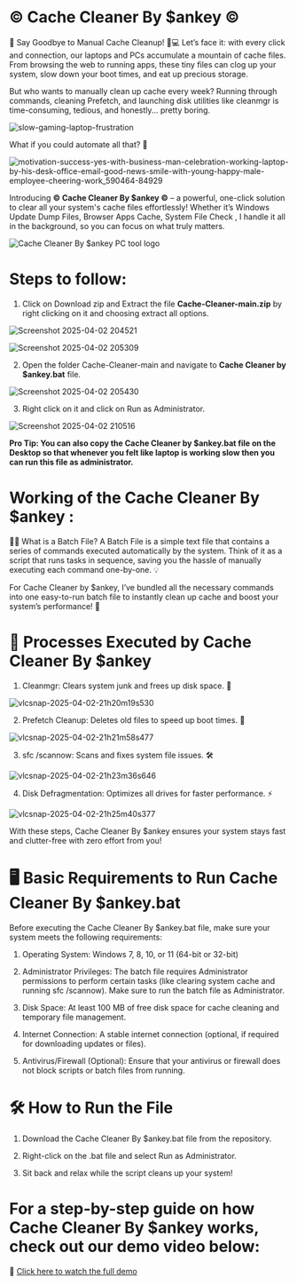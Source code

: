 # © Cache Cleaner By $ankey ©
🚀 Say Goodbye to Manual Cache Cleanup! 🧹💻
Let’s face it: with every click and connection, our laptops and PCs accumulate a mountain of cache files. From browsing the web to running apps, these tiny files can clog up your system, slow down your boot times, and eat up precious storage.

But who wants to manually clean up cache every week? Running through commands, cleaning Prefetch, and launching disk utilities like cleanmgr is time-consuming, tedious, and honestly... pretty boring.

![slow-gaming-laptop-frustration](https://github.com/user-attachments/assets/a7f7f169-fba1-4eab-ac8d-7f84649e0b8c)



What if you could automate all that? 🌟

![motivation-success-yes-with-business-man-celebration-working-laptop-by-his-desk-office-email-good-news-smile-with-young-happy-male-employee-cheering-work_590464-84929](https://github.com/user-attachments/assets/8b27a6e2-5b4d-4c92-842d-a5a559bbb44f)

Introducing **© Cache Cleaner By $ankey ©** – a powerful, one-click solution to clear all your system's cache files effortlessly! Whether it’s Windows Update Dump Files, Browser Apps Cache, System File Check , I handle it all in the background, so you can focus on what truly matters.

![Cache Cleaner By $ankey PC tool logo](https://github.com/user-attachments/assets/98ed06a8-5ae4-45d6-bfc8-ef626c92b356)




# Steps to follow:

1. Click on Download zip and Extract the file **Cache-Cleaner-main.zip** by right clicking on it and choosing extract all options.

![Screenshot 2025-04-02 204521](https://github.com/user-attachments/assets/52069878-f96a-4cf5-bd15-f7a3ae163463)

![Screenshot 2025-04-02 205309](https://github.com/user-attachments/assets/206167b4-6b2d-448e-bb66-baba3062de02)



2. Open the folder Cache-Cleaner-main and navigate to **Cache Cleaner by $ankey.bat** file.

![Screenshot 2025-04-02 205430](https://github.com/user-attachments/assets/44ea582f-ee7b-4f76-b24a-f4b3f44c5748)


3. Right click on it and click on Run as Administrator.

![Screenshot 2025-04-02 210516](https://github.com/user-attachments/assets/df47560c-c0d8-4a59-b085-bea409ca8cdf)


**Pro Tip: You can also copy the **Cache Cleaner by $ankey.bat** file on the Desktop so that whenever you felt like laptop is working slow then you can run this file as administrator.**

# Working of the Cache Cleaner By $ankey : 

🧑‍💻 What is a Batch File?
A Batch File is a simple text file that contains a series of commands executed automatically by the system. Think of it as a script that runs tasks in sequence, saving you the hassle of manually executing each command one-by-one. 💡

For Cache Cleaner by $ankey, I’ve bundled all the necessary commands into one easy-to-run batch file to instantly clean up cache and boost your system’s performance! 🚀

# 🔧 Processes Executed by Cache Cleaner By $ankey

1. Cleanmgr: Clears system junk and frees up disk space. 🧹

![vlcsnap-2025-04-02-21h20m19s530](https://github.com/user-attachments/assets/e795a384-d4bc-4b8e-a1e5-31c5ab053ac9)


2. Prefetch Cleanup: Deletes old files to speed up boot times. 🚀

![vlcsnap-2025-04-02-21h21m58s477](https://github.com/user-attachments/assets/50cdae58-3a77-4609-aa60-c704a3060ff7)


3. sfc /scannow: Scans and fixes system file issues. 🛠️

![vlcsnap-2025-04-02-21h23m36s646](https://github.com/user-attachments/assets/f970b47d-d367-4152-97e3-4dfb5e88f0ce)

4. Disk Defragmentation: Optimizes all drives for faster performance. ⚡

![vlcsnap-2025-04-02-21h25m40s377](https://github.com/user-attachments/assets/4f921a5e-4baa-449b-9902-d343ca4a486c)


With these steps, Cache Cleaner By $ankey ensures your system stays fast and clutter-free with zero effort from you!

# 🖥️ Basic Requirements to Run Cache Cleaner By $ankey.bat
Before executing the Cache Cleaner By $ankey.bat file, make sure your system meets the following requirements:

1. Operating System: Windows 7, 8, 10, or 11 (64-bit or 32-bit)

2. Administrator Privileges: The batch file requires Administrator permissions to perform certain tasks (like clearing system cache and running sfc /scannow). Make sure to run the batch file as Administrator.

3. Disk Space: At least 100 MB of free disk space for cache cleaning and temporary file management.

4. Internet Connection: A stable internet connection (optional, if required for downloading updates or files).

5. Antivirus/Firewall (Optional): Ensure that your antivirus or firewall does not block scripts or batch files from running.

# 🛠️ How to Run the File
1. Download the Cache Cleaner By $ankey.bat file from the repository.

2. Right-click on the .bat file and select Run as Administrator.

3. Sit back and relax while the script cleans up your system!

# For a step-by-step guide on how Cache Cleaner By $ankey works, check out our demo video below:

🔗 [Click here to watch the full demo](https://drive.google.com/file/d/1iKL8WKZzlUuw3FGKhSwWkt0A8rPBJeOX/view?usp=sharing)

